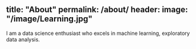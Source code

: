 title: "About"
permalink: /about/
header:
  image: "/image/Learning.jpg"
----
I am a data science enthusiast who excels in machine learning, exploratory data analysis.
